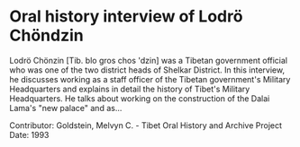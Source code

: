 # Oral history interview of Lodrö Chöndzin


Lodrö Chönzin [Tib. blo gros chos 'dzin] was a Tibetan government official who was one of the two district heads of Shelkar District. In this interview, he discusses working as a staff officer of the Tibetan government's Military Headquarters and explains in detail the history of Tibet's Military Headquarters. He talks about working on the construction of the Dalai Lama's "new palace" and as...


Contributor:
                        Goldstein, Melvyn C. - Tibet Oral History and Archive Project  
Date:
1993  
